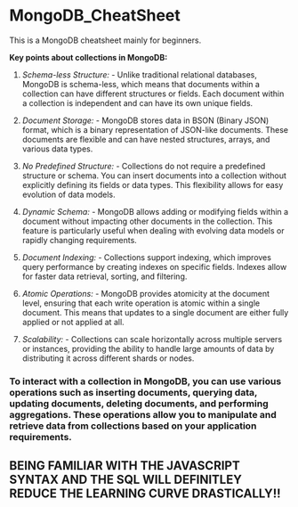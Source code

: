 # MongoDB_CheatSheet
This is a MongoDB cheatsheet mainly for beginners.

**Key points about collections in MongoDB:**

1.  *Schema-less Structure:* - Unlike traditional relational databases, MongoDB is schema-less, which means that documents within a collection can have different structures or fields. Each document within a collection is independent and can have its own unique fields.

2.  *Document Storage:* - MongoDB stores data in BSON (Binary JSON) format, which is a binary representation of JSON-like documents. These documents are flexible and can have nested structures, arrays, and various data types.

3.  *No Predefined Structure:* - Collections do not require a predefined structure or schema. You can insert documents into a collection without explicitly defining its fields or data types. This flexibility allows for easy evolution of data models.

4.  *Dynamic Schema:* - MongoDB allows adding or modifying fields within a document without impacting other documents in the collection. This feature is particularly useful when dealing with evolving data models or rapidly changing requirements.

5.  *Document Indexing:* - Collections support indexing, which improves query performance by creating indexes on specific fields. Indexes allow for faster data retrieval, sorting, and filtering.

6.  *Atomic Operations:* - MongoDB provides atomicity at the document level, ensuring that each write operation is atomic within a single document. This means that updates to a single document are either fully applied or not applied at all.

7.  *Scalability:* - Collections can scale horizontally across multiple servers or instances, providing the ability to handle large amounts of data by distributing it across different shards or nodes.

### To interact with a collection in MongoDB, you can use various operations such as inserting documents, querying data, updating documents, deleting documents, and performing aggregations. These operations allow you to manipulate and retrieve data from collections based on your application requirements.

## BEING FAMILIAR WITH THE JAVASCRIPT SYNTAX AND THE SQL WILL DEFINITLEY REDUCE THE LEARNING CURVE DRASTICALLY!!
